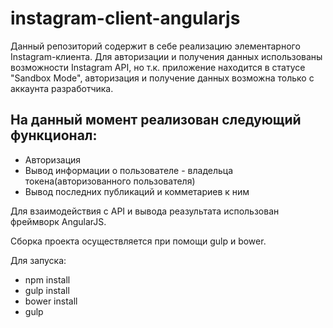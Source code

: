 # instagram-client-angularjs

Данный репозиторий содержит в себе реализацию элементарного Instagram-клиента. 
Для авторизации и получения данных использованы возможности Instagram API, но т.к. приложение находится в статусе "Sandbox Mode", авторизация и получение данных возможна только с аккаунта разработчика.

## На данный момент реализован следующий функционал:
* Авторизация
* Вывод информации о пользователе - владельца токена(авторизованного пользователя)
* Вывод последних публикаций и комметариев к ним

Для взаимодействия с API и вывода реазультата использован фреймворк AngularJS.

Сборка проекта осуществляется при помощи gulp и bower.

Для запуска:
* npm install
* gulp install 
* bower install
* gulp